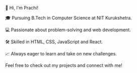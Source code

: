 👋 Hi, I'm Prachi!

🎓 Pursuing B.Tech in Computer Science at NIT Kurukshetra.

💻 Passionate about problem-solving and web development.

🛠️ Skilled in  HTML, CSS, JavaScript and React.

📈 Always eager to learn and take on new challenges.

Feel free to check out my projects and connect with me!

<!---
prachi0-2/prachi0-2 is a ✨ special ✨ repository because its `README.md` (this file) appears on your GitHub profile.
You can click the Preview link to take a look at your changes.
--->
